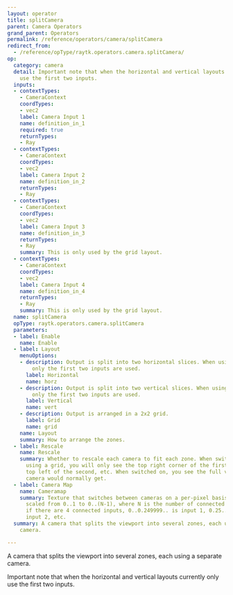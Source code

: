 ```yaml
---
layout: operator
title: splitCamera
parent: Camera Operators
grand_parent: Operators
permalink: /reference/operators/camera/splitCamera
redirect_from:
  - /reference/opType/raytk.operators.camera.splitCamera/
op:
  category: camera
  detail: Important note that when the horizontal and vertical layouts currently only
    use the first two inputs.
  inputs:
  - contextTypes:
    - CameraContext
    coordTypes:
    - vec2
    label: Camera Input 1
    name: definition_in_1
    required: true
    returnTypes:
    - Ray
  - contextTypes:
    - CameraContext
    coordTypes:
    - vec2
    label: Camera Input 2
    name: definition_in_2
    returnTypes:
    - Ray
  - contextTypes:
    - CameraContext
    coordTypes:
    - vec2
    label: Camera Input 3
    name: definition_in_3
    returnTypes:
    - Ray
    summary: This is only used by the grid layout.
  - contextTypes:
    - CameraContext
    coordTypes:
    - vec2
    label: Camera Input 4
    name: definition_in_4
    returnTypes:
    - Ray
    summary: This is only used by the grid layout.
  name: splitCamera
  opType: raytk.operators.camera.splitCamera
  parameters:
  - label: Enable
    name: Enable
  - label: Layout
    menuOptions:
    - description: Output is split into two horizontal slices. When using this layout,
        only the first two inputs are used.
      label: Horizontal
      name: horz
    - description: Output is split into two vertical slices. When using this layout,
        only the first two inputs are used.
      label: Vertical
      name: vert
    - description: Output is arranged in a 2x2 grid.
      label: Grid
      name: grid
    name: Layout
    summary: How to arrange the zones.
  - label: Rescale
    name: Rescale
    summary: Whether to rescale each camera to fit each zone. When switched off, if
      using a grid, you will only see the top right corner of the first camera, the
      top left of the second, etc. When switched on, you see the full view that each
      camera would normally get.
  - label: Camera Map
    name: Cameramap
    summary: Texture that switches between cameras on a per-pixel basis. Values are
      scaled from 0..1 to 0..(N-1), where N is the number of connected inputs. So
      if there are 4 connected inputs, 0..0.249999.. is input 1, 0.25..0.49999.. is
      input 2, etc.
  summary: A camera that splits the viewport into several zones, each using a separate
    camera.

---
```



A camera that splits the viewport into several zones, each using a separate camera.

Important note that when the horizontal and vertical layouts currently only use the first two inputs.